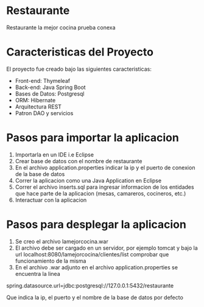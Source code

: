 # Restaurante
Restaurante la mejor cocina prueba conexa

# Caracteristicas del Proyecto
El proyecto fue creado bajo las siguientes caracteristicas:
  - Front-end: Thymeleaf
  - Back-end: Java Spring Boot
  - Bases de Datos: Postgresql
  - ORM: Hibernate
  - Arquitectura REST
  - Patron DAO y servicios

# Pasos para importar la aplicacion
1. Importarla en un IDE i.e Eclipse
2. Crear base de datos con el nombre de restaurante
3. En el archivo application.properties indicar la ip y el puerto de conexion de la base de datos
4. Correr la aplicacion como una Java Application en Eclipse
5. Correr el archivo inserts.sql para ingresar informacion de los entidades que hace parte de la aplicacion (mesas, camareros, cocineros, etc.)
6. Interactuar con la aplicacion

# Pasos para desplegar la aplicacion
1. Se creo el archivo lamejorcocina.war
2. El archivo debe ser cargado en un servidor, por ejemplo tomcat y bajo la url localhost:8080/lamejorcocina/clientes/list comprobar que funcionamiento de la misma
3. En el archivo .war adjunto en el archivo application.properties se encuentra la linea 

spring.datasource.url=jdbc:postgresql://127.0.0.1:5432/restaurante

Que indica la ip, el puerto y el nombre de la base de datos por defecto
